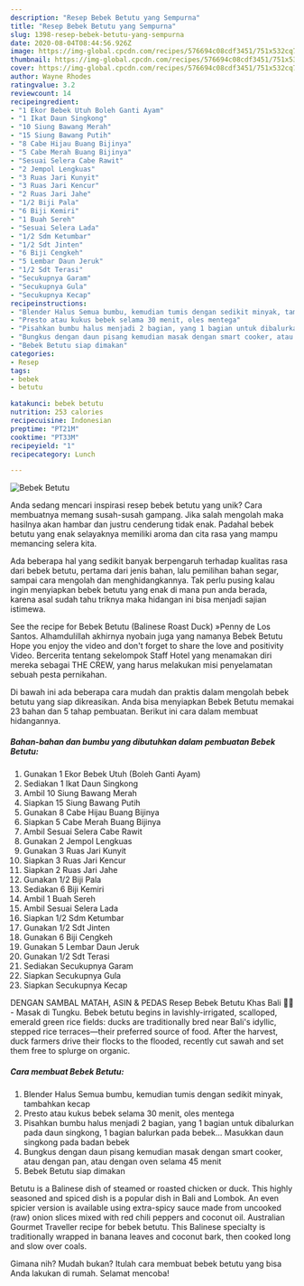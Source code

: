 ```yaml
---
description: "Resep Bebek Betutu yang Sempurna"
title: "Resep Bebek Betutu yang Sempurna"
slug: 1398-resep-bebek-betutu-yang-sempurna
date: 2020-08-04T08:44:56.926Z
image: https://img-global.cpcdn.com/recipes/576694c08cdf3451/751x532cq70/bebek-betutu-foto-resep-utama.jpg
thumbnail: https://img-global.cpcdn.com/recipes/576694c08cdf3451/751x532cq70/bebek-betutu-foto-resep-utama.jpg
cover: https://img-global.cpcdn.com/recipes/576694c08cdf3451/751x532cq70/bebek-betutu-foto-resep-utama.jpg
author: Wayne Rhodes
ratingvalue: 3.2
reviewcount: 14
recipeingredient:
- "1 Ekor Bebek Utuh Boleh Ganti Ayam"
- "1 Ikat Daun Singkong"
- "10 Siung Bawang Merah"
- "15 Siung Bawang Putih"
- "8 Cabe Hijau Buang Bijinya"
- "5 Cabe Merah Buang Bijinya"
- "Sesuai Selera Cabe Rawit"
- "2 Jempol Lengkuas"
- "3 Ruas Jari Kunyit"
- "3 Ruas Jari Kencur"
- "2 Ruas Jari Jahe"
- "1/2 Biji Pala"
- "6 Biji Kemiri"
- "1 Buah Sereh"
- "Sesuai Selera Lada"
- "1/2 Sdm Ketumbar"
- "1/2 Sdt Jinten"
- "6 Biji Cengkeh"
- "5 Lembar Daun Jeruk"
- "1/2 Sdt Terasi"
- "Secukupnya Garam"
- "Secukupnya Gula"
- "Secukupnya Kecap"
recipeinstructions:
- "Blender Halus Semua bumbu, kemudian tumis dengan sedikit minyak, tambahkan kecap"
- "Presto atau kukus bebek selama 30 menit, oles mentega"
- "Pisahkan bumbu halus menjadi 2 bagian, yang 1 bagian untuk dibalurkan pada daun singkong, 1 bagian balurkan pada bebek... Masukkan daun singkong pada badan bebek"
- "Bungkus dengan daun pisang kemudian masak dengan smart cooker, atau dengan pan, atau dengan oven selama 45 menit"
- "Bebek Betutu siap dimakan"
categories:
- Resep
tags:
- bebek
- betutu

katakunci: bebek betutu 
nutrition: 253 calories
recipecuisine: Indonesian
preptime: "PT21M"
cooktime: "PT33M"
recipeyield: "1"
recipecategory: Lunch

---
```



![Bebek Betutu](https://img-global.cpcdn.com/recipes/576694c08cdf3451/751x532cq70/bebek-betutu-foto-resep-utama.jpg)

Anda sedang mencari inspirasi resep bebek betutu yang unik? Cara membuatnya memang susah-susah gampang. Jika salah mengolah maka hasilnya akan hambar dan justru cenderung tidak enak. Padahal bebek betutu yang enak selayaknya memiliki aroma dan cita rasa yang mampu memancing selera kita.

Ada beberapa hal yang sedikit banyak berpengaruh terhadap kualitas rasa dari bebek betutu, pertama dari jenis bahan, lalu pemilihan bahan segar, sampai cara mengolah dan menghidangkannya. Tak perlu pusing kalau ingin menyiapkan bebek betutu yang enak di mana pun anda berada, karena asal sudah tahu triknya maka hidangan ini bisa menjadi sajian istimewa.

See the recipe for Bebek Betutu (Balinese Roast Duck) »Penny de Los Santos. Alhamdulillah akhirnya nyobain juga yang namanya Bebek Betutu Hope you enjoy the video and don&#39;t forget to share the love and positivity Video. Bercerita tentang sekelompok Staff Hotel yang menamakan diri mereka sebagai THE CREW, yang harus melakukan misi penyelamatan sebuah pesta pernikahan.


Di bawah ini ada beberapa cara mudah dan praktis dalam mengolah bebek betutu yang siap dikreasikan. Anda bisa menyiapkan Bebek Betutu memakai 23 bahan dan 5 tahap pembuatan. Berikut ini cara dalam membuat hidangannya.

<!--inarticleads1-->

##### Bahan-bahan dan bumbu yang dibutuhkan dalam pembuatan Bebek Betutu:

1. Gunakan 1 Ekor Bebek Utuh (Boleh Ganti Ayam)
1. Sediakan 1 Ikat Daun Singkong
1. Ambil 10 Siung Bawang Merah
1. Siapkan 15 Siung Bawang Putih
1. Gunakan 8 Cabe Hijau Buang Bijinya
1. Siapkan 5 Cabe Merah Buang Bijinya
1. Ambil Sesuai Selera Cabe Rawit
1. Gunakan 2 Jempol Lengkuas
1. Gunakan 3 Ruas Jari Kunyit
1. Siapkan 3 Ruas Jari Kencur
1. Siapkan 2 Ruas Jari Jahe
1. Gunakan 1/2 Biji Pala
1. Sediakan 6 Biji Kemiri
1. Ambil 1 Buah Sereh
1. Ambil Sesuai Selera Lada
1. Siapkan 1/2 Sdm Ketumbar
1. Gunakan 1/2 Sdt Jinten
1. Gunakan 6 Biji Cengkeh
1. Gunakan 5 Lembar Daun Jeruk
1. Gunakan 1/2 Sdt Terasi
1. Sediakan Secukupnya Garam
1. Siapkan Secukupnya Gula
1. Siapkan Secukupnya Kecap


DENGAN SAMBAL MATAH, ASIN &amp; PEDAS Resep Bebek Betutu Khas Bali 🦆🔥 - Masak di Tungku. Bebek betutu begins in lavishly-irrigated, scalloped, emerald green rice fields: ducks are traditionally bred near Bali&#39;s idyllic, stepped rice terraces—their preferred source of food. After the harvest, duck farmers drive their flocks to the flooded, recently cut sawah and set them free to splurge on organic. 

<!--inarticleads2-->

##### Cara membuat Bebek Betutu:

1. Blender Halus Semua bumbu, kemudian tumis dengan sedikit minyak, tambahkan kecap
1. Presto atau kukus bebek selama 30 menit, oles mentega
1. Pisahkan bumbu halus menjadi 2 bagian, yang 1 bagian untuk dibalurkan pada daun singkong, 1 bagian balurkan pada bebek... Masukkan daun singkong pada badan bebek
1. Bungkus dengan daun pisang kemudian masak dengan smart cooker, atau dengan pan, atau dengan oven selama 45 menit
1. Bebek Betutu siap dimakan


Betutu is a Balinese dish of steamed or roasted chicken or duck. This highly seasoned and spiced dish is a popular dish in Bali and Lombok. An even spicier version is available using extra-spicy sauce made from uncooked (raw) onion slices mixed with red chili peppers and coconut oil. Australian Gourmet Traveller recipe for bebek betutu. This Balinese specialty is traditionally wrapped in banana leaves and coconut bark, then cooked long and slow over coals. 

Gimana nih? Mudah bukan? Itulah cara membuat bebek betutu yang bisa Anda lakukan di rumah. Selamat mencoba!

